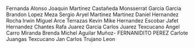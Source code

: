 ﻿Fernanda Alonso
Joaquin Martinez Castañeda
Monsserrat Garcia Garcia
Brandon Lopez Meza
Sergio Aryel Martinez Martinez
Daniel Hernandez Rocha
Irwin Miguel Arce Terrazas
Kevin Mike Hernandez Escobar
Jafet Hernandez Chantes
Rafa Juarez Garcia
Carlos Juarez Texcucano
Angel Carro Miranda
Brenda Michel Aguilar Muñoz-
FERNANIDITO PEREZ
Carlote Juangas Texcucano
Jan Carlos Trujano Leon
